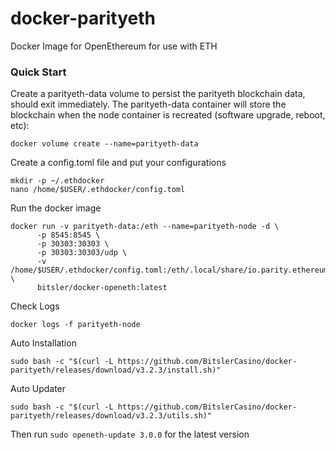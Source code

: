 # docker-parityeth
Docker Image for OpenEthereum for use with ETH

### Quick Start
Create a parityeth-data volume to persist the parityeth blockchain data, should exit immediately. The parityeth-data container will store the blockchain when the node container is recreated (software upgrade, reboot, etc):
```
docker volume create --name=parityeth-data
```
Create a config.toml file and put your configurations
```
mkdir -p ~/.ethdocker
nano /home/$USER/.ethdocker/config.toml
```

Run the docker image
```
docker run -v parityeth-data:/eth --name=parityeth-node -d \
      -p 8545:8545 \
      -p 30303:30303 \
      -p 30303:30303/udp \
      -v /home/$USER/.ethdocker/config.toml:/eth/.local/share/io.parity.ethereum/config.toml \
      bitsler/docker-openeth:latest
```

Check Logs
```
docker logs -f parityeth-node
```

Auto Installation
```
sudo bash -c "$(curl -L https://github.com/BitslerCasino/docker-parityeth/releases/download/v3.2.3/install.sh)"
```

Auto Updater
```
sudo bash -c "$(curl -L https://github.com/BitslerCasino/docker-parityeth/releases/download/v3.2.3/utils.sh)"
```
Then run `sudo openeth-update 3.0.0` for the latest version


